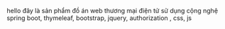 hello đây là sản phẩm đồ án web thương mại điện tử sử dụng cộng nghệ spring boot, thymeleaf, bootstrap, jquery, authorization , css, js
